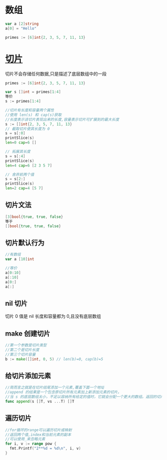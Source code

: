# 数组

```go
var a [2]string
a[0] = "Hello"

primes := [6]int{2, 3, 5, 7, 11, 13}
```

# [切片](https://blog.go-zh.org/go-slices-usage-and-internals)

切片不会存储任何数据,只是描述了底层数组中的一段

```go
primes := [6]int{2, 3, 5, 7, 11, 13}

var s []int = primes[1:4]
等价
s := primes[1:4]
```

```go
//切片有长度和容量两个属性
//使用 len(s) 和 cap(s)获取
//长度表示该切片表现出来的长度,容量表示切片可扩展到的最大长度
s := []int{2, 3, 5, 7, 11, 13}
// 截取切片使其长度为 0
s = s[:0]
printSlice(s)
len=0 cap=6 []

// 拓展其长度
s = s[:4]
printSlice(s)
len=4 cap=6 [2 3 5 7]

// 舍弃前两个值
s = s[2:]
printSlice(s)
len=2 cap=4 [5 7]
```

## 切片文法

```go
[3]bool{true, true, false}
等于
[]bool{true, true, false}
```

## 切片默认行为

```go
//有数组
var a [10]int

//等价
a[0:10]
a[:10]
a[0:]
a[:]
```

## nil 切片

切片 0 值是 nil
长度和容量都为 0,且没有底层数组

## make 创建切片

```go
//第一个参数是切片类型
//第二个是切片长度
//第三个切片容量
b := make([]int, 0, 5) // len(b)=0, cap(b)=5
```

## 给切片添加元素

```go
//简而言之就是在切片结尾添加一个元素,覆盖下面一个地址
//append 的结果是一个包含原切片所有元素加上新添加元素的切片。
//当 s 的底层数组太小，不足以容纳所有给定的值时，它就会分配一个更大的数组。返回的切片会指向这个新分配的数组。
func append(s []T, vs ...T) []T
```

## 遍历切片

```go
//for循环的range可以遍历切片或映射
//返回两个值,index和当前元素的副本
//可以使用_来忽略元素
for i, v := range pow {
  fmt.Printf("2**%d = %d\n", i, v)
}
```
